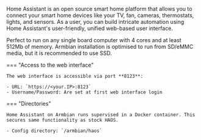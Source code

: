 Home Assistant is an open source smart home platform that allows you to connect your smart home devices like your TV, fan, cameras, thermostats, lights, and sensors. As a user, you can build intricate automation using Home Assistant's user-friendly, unified web-based user interface.

Perfect to run on any single board computer with 4 cores and at least 512Mb of memory. Armbian installation is optimised to run from SD/eMMC media, but it is recommended to use SSD.

=== "Access to the web interface"

    The web interface is accessible via port **8123**:

    - URL: `https://<your.IP>:8123`
    - Username/Password: Are set at first web interface login

=== "Directories"

    Home Assistant on Armbian runs supervised in a Docker container. This secures same functionality as stock HAOS.

    - Config directory: `/armbian/haos`
